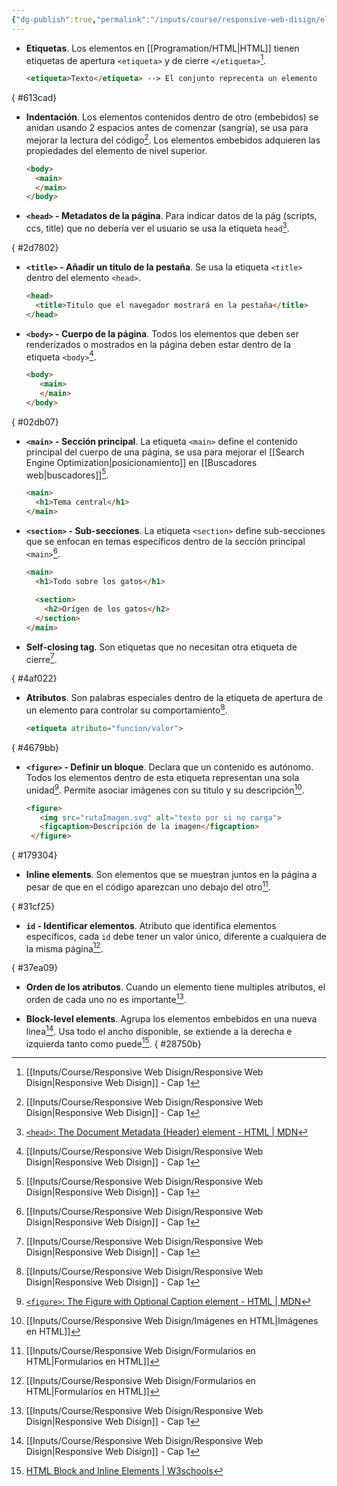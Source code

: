 ```yaml
---
{"dg-publish":true,"permalink":"/inputs/course/responsive-web-disign/elementos-basicos-en-html/","tags":["programation","HTML","DVC/RWD/1"]}
---
```


[^1]: [[Inputs/Course/Responsive Web Disign/Responsive Web Disign\|Responsive Web Disign]] - Cap 1
[^2]: [[Inputs/Course/Responsive Web Disign/Imágenes en HTML\|Imágenes en HTML]]
[^3]: [`<head>`: The Document Metadata (Header) element - HTML | MDN](https://developer.mozilla.org/en-US/docs/Web/HTML/Element/head)
[^4]:[`<figure>`: The Figure with Optional Caption element - HTML | MDN](https://developer.mozilla.org/en-US/docs/Web/HTML/Element/figure)
[^5]: [[Inputs/Course/Responsive Web Disign/Formularios en HTML\|Formularios en HTML]]
[^6]: [HTML Block and Inline Elements | W3schools](https://www.w3schools.com/html/html_blocks.asp#:~:text=A%20block%2Dlevel%20element%20always%20takes%20up%20the%20full%20width,paragraph%20in%20an%20HTML%20document.)

- **Etiquetas**. Los elementos en [[Programation/HTML\|HTML]] tienen etiquetas de apertura `<etiqueta>` y de cierre `</etiqueta>`[^1].
   ```html
   <etiqueta>Texto</etiqueta> --> El conjunto reprecenta un elemento
   ```

{ #613cad}

- **Indentación**. Los elementos contenidos dentro de otro (embebidos) se anidan usando 2 espacios antes de comenzar (sangría), se usa para mejorar la lectura del código[^1]. Los elementos embebidos adquieren las propiedades del elemento de nivel superior.
   ```HTML 
   <body>
     <main>
     </main>
   </body>
   ```

- **`<head>` - Metadatos de la página**. Para indicar datos de la pág (scripts, ccs, title) que no debería ver el usuario se usa la etiqueta `head`[^3].

{ #2d7802}

- **`<title>` - Añadir un titulo de la pestaña**. Se usa la etiqueta `<title>` dentro del elemento `<head>`.
  ```HTML 
  <head>
    <title>Titulo que el navegador mostrará en la pestaña</title>
  </head>
  ```

- **`<body>` - Cuerpo de la página**. Todos los elementos que deben ser renderizados o mostrados en la página deben estar dentro de la etiqueta `<body>`[^1].
  ```HTML 
  <body>
     <main>
     </main>
  </body>
   ```

{ #02db07}

- **`<main>` - Sección principal**. La etiqueta `<main>` define el contenido principal del cuerpo de una página, se usa para mejorar el [[Search Engine Optimization\|posicionamiento]] en [[Buscadores web\|buscadores]][^1].
   ```HTML 
   <main>
     <h1>Tema central</h1>
   </main>
   ```

- **`<section>` - Sub-secciones**. La etiqueta `<section>` define sub-secciones que se enfocan en temas específicos dentro de la sección principal `<main>`[^1].
   ```HTML 
   <main>
     <h1>Todo sobre los gatos</h1>
     
     <section>
       <h2>Orígen de los gatos</h2>
     </section>
   </main>
   ```

- **Self-closing tag**. Son etiquetas que no necesitan otra etiqueta de cierre[^1].

{ #4af022}

- **Atributos**. Son palabras especiales dentro de la etiqueta de apertura de un elemento para controlar su comportamiento[^1].
   ```HTML 
   <etiqueta atributo="funcion/valor">
   ```

{ #4679bb}

- **`<figure>` - Definir un bloque**. Declara que un contenido es autónomo. Todos los elementos dentro de esta etiqueta representan una sola unidad[^4]. Permite asociar imágenes con su titulo y su descripción[^2].
  ```HTML 
  <figure>
     <img src="rutaImagen.svg" alt="texto por si no carga">
     <figcaption>Descripción de la imagen</figcaption>
   </figure>
   ```

{ #179304}

- **Inline elements**. Son elementos que se muestran juntos en la página a pesar de que en el código aparezcan uno debajo del otro[^5].

{ #31cf25}

- **`id` - Identificar elementos**. Atributo que identifica elementos específicos, cada `id` debe tener un valor único, diferente a cualquiera de la misma página[^5].

{ #37ea09}

- **Orden de los atributos**. Cuando un elemento tiene multiples atributos, el orden de cada uno no es importante[^1].

- **Block-level elements**. Agrupa los elementos embebidos en una nueva linea[^1]. Usa todo el ancho disponible, se extiende a la derecha e izquierda tanto como puede[^6].
{ #28750b}


